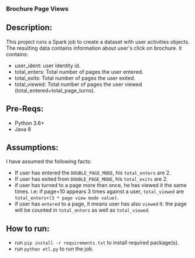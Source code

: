 ### Brochure Page Views

## Description:
   This project runs a Spark job to create a dataset with user activities objects.
   The resulting data contains information about user's click on brochure. it contains:
   - user_ident: user identity id.
   - total_enters: Total number of pages the user entered.
   - total_exits: Total number of pages the user exited.
   - total_viewed: Total number of pages the user viewed (total_entered+total_page_turns).
   
## Pre-Reqs:
   - Python 3.6+
   - Java 8 
   
## Assumptions:
   I have assumed the following facts:
   - If user has entered the `DOUBLE_PAGE_MODE`, his `total_enters` are 2.
   - If user has exited from `DOUBLE_PAGE_MODE`, his `total_exits` are 2.
   - if user has turned to a page more than once, he has viewed it the same times. 
        i.e: if page=10 appears 3 times against a user, `total_viewed` are `total_enters+(3 * page view mode value)`.
   - if user has `entered` to a page, it means user has also `viewed` it.
        the page will be counted in `total_enters` as well as `total_viewed`.
   
## How to run:
   - run `pip install -r requirements.txt` to install required package(s).
   - run `python etl.py` to run the job.